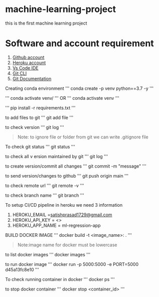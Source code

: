 # machine-learning-project
this is the first machine learning project

# Software and account requirement
1. [Github account](https://github.com/)
2. [Heroku account](https://dashboard.heroku.com/)
3. [Vs Code IDE](https://code.visualstudio.com/download)
4. [Git CLI](https://git-scm.com/downloads)
5. [Git Documentation](https://git-scm.com/docs/git)

Creating conda environment
'''
conda create -p venv python==3.7 -y
'''

'''
conda activate venv/
'''
OR
'''
conda activate venv
'''

'''
pip install -r requirements.txt
'''

to add files to git
'''
git add file
'''

to check version
'''
git log
'''

> Note: to ignore file or folder from git we can write .gitignore file

To check git status
'''
git status
'''

to check all v ersion maintained by git
'''
git log
'''

to create version/commit all changes
'''
git commit -m "message"
'''

to send version/changes to github
'''
git push origin main
'''

to check remote url
'''
git remote -v
'''

to check branch name
'''
git branch
'''

To setup CI/CD pipeline in heroku we need 3 information

1. HEROKU_EMAIL =satishprasad1729@gmail.com
2. HEROKU_API_KEY = <>
3. HEROKU_APP_NAME = ml-regression-app

BUILD DOCKER IMAGE
'''
docker build -t <image_name>:<tagname> .
'''
> Note:image name for docker must be lowercase

to list docker images
'''
docker images
'''

to run docker image
'''
docker run -p 5000:5000 -e PORT=5000 d45a13fc8e10
'''

To check running container in docker
'''
docker ps
'''

to stop docker container
'''
docker stop <container_id>
'''

